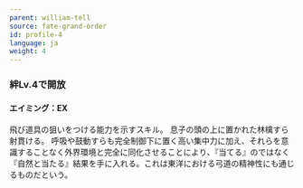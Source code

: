 ```yaml
---
parent: william-tell
source: fate-grand-order
id: profile-4
language: ja
weight: 4
---
```


### 絆Lv.4で開放

#### エイミング：EX

飛び道具の狙いをつける能力を示すスキル。
息子の頭の上に置かれた林檎すら射貫ける。
呼吸や鼓動すらも完全制御下に置く高い集中力に加え、それらを意識することなく外界環境と完全に同化させることにより、『当てる』のではなく『自然と当たる』結果を手に入れる。これは東洋における弓道の精神性にも通じるものだという。
